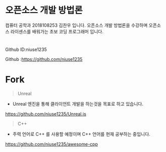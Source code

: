 # 오픈소스 개발 방법론

컴퓨터 공학과 2018108253 김찬우 입니다.
오픈소스 개발 방법론을 수강하며 오픈소스 라이센스를 배워가는 초보 코딩 프로그래머 입니다.

# 
Github ID:niuse1235

Github :https://github.com/niuse1235

# Fork 

> Unreal
- Unreal 엔진을 통해 클라이언트 개발을 하는것을 목표로 하고 있습니다.

https://github.com/niuse1235/Unreal.js

> C++
- 주력 언어로 C++ 를 사용할 예정이며 C++ 언어를 현재 공부하는 중입니다.

https://github.com/niuse1235/awesome-cpp

